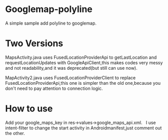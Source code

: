 # Googlemap-polyline
   A simple sample add polyline to googlemap.
# Two Versions
   MapsActivity.java uses FusedLocationProviderApi to getLastLocation and requestLocationUpdates with GoogleApiClient,this makes codes very messy and not readability,and it  was deprecated(but still can use now).
  
   MapActivity2.java uses FusedLocationProviderClient to replace FusedLocationProviderApi,this one is simpler than the old one,because you don't need to pay attention to connection logic.
# How to use
   Add your google_maps_key in res->values->google_maps_api.xml.
   I use intent-filter to change the start activity in Androidmanifest,just comment out the other.
